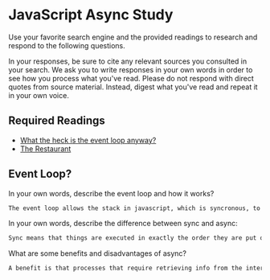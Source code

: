 # JavaScript Async Study

Use your favorite search engine and the provided readings to research and
respond to the following questions.

In your responses, be sure to cite any relevant sources you consulted in your
search. We ask you to write responses in your own words in order to see how you
process what you've read. Please do not respond with direct quotes from source
material. Instead, digest what you've read and repeat it in your own voice.

## Required Readings

-   [What the heck is the event loop anyway?](https://www.youtube.com/watch?v=8aGhZQkoFbQ)
-   [The Restaurant](https://www.codeschool.com/blog/2014/10/30/understanding-node-js/)

## Event Loop?

In your own words, describe the event loop and how it works?

```md
The event loop allows the stack in javascript, which is syncronous, to execute code asyncronously. Web APIs handle some tasks. When they are completed, the code/info is pushed onto the task queue. The event loop is the function that determines the JS callstack is empty and then passes code from the task queue onto the callstack to then be exectuted/presented to the user.
```

In your own words, describe the difference between sync and async:

```md
Sync means that things are executed in exactly the order they are put on the stack. You can easily predict in what order things will be executed. Async means that things wont necessarily be exectued in an fully predicatble manner. Some other API is managing some tasks, which are then queued after they are completed, and the order of code execution can be unintuitive. 
```

What are some benefits and disadvantages of async?

```md
A benefit is that processes that require retrieving info from the internet are passed to the web APIs, so that you continue to execute other code without halting your stack calls. Another benefit is that things taking a long time on the stack can block the update of the page but not allowing the event loop to pass a render. This can make your webpage appear frozen or inactive. A disadvantage is that you can't be certain exactly when some code will be executed by the callstack, just that it will sometime in the future. >
```
